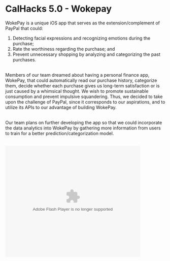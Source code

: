 # CalHacks 5.0 - Wokepay
WokePay is a unique iOS app that serves as the extension/complement of PayPal that could: <br/>
1. Detecting facial expressions and recognizing emotions during the purchase; <br/>
2. Rate the worthiness regarding the purchase; and <br/>
3. Prevent unnecessary shopping by analyzing and categorizing the past purchases. <br/>
<br/>
Members of our team dreamed about having a personal finance app, WokePay, that could automatically read our purchase history, categorize them, decide whether each purchase gives us long-term satisfaction or is just caused by a whimsical thought. We wish to promote sustainable consumption and prevent impulsive squandering. Thus, we decided to take upon the challenge of PayPal, since it corresponds to our aspirations, and to utilize its APIs to our advantage of building WokePay. <br/>
<br/>

Our team plans on further developing the app so that we could incorporate the data analytics into WokePay by gathering more information from users to train for a better prediction/categorization model. <br/>
<br/>

<object width="425" height="350">
  <param name="movie" value="https://youtu.be/LIbzlJjFIzc" />
  <param name="wmode" value="transparent" />
  <embed src="https://youtu.be/LIbzlJjFIzc"
         type="application/x-shockwave-flash"
         wmode="transparent" width="425" height="350" />
</object>